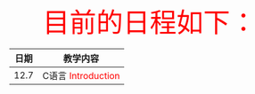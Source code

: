  <font color="red" size="10px"> <center>目前的日程如下：</center></font>
 
|日期|教学内容|
|---|------|
|12.7|C语言 <font color="red"> Introduction </font> |
